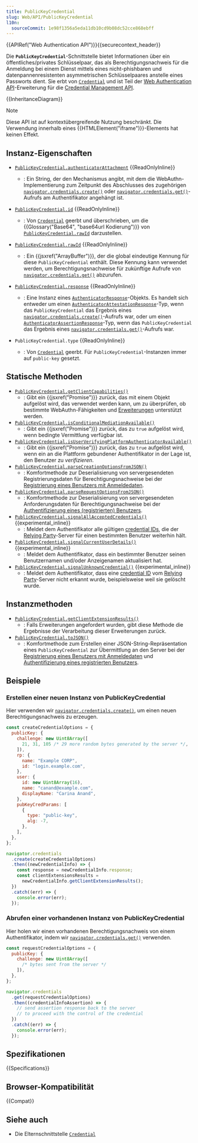```yaml
---
title: PublicKeyCredential
slug: Web/API/PublicKeyCredential
l10n:
  sourceCommit: 1e98f1356a5eda11db10cd9b08dc52cce868ebff
---
```


{{APIRef("Web Authentication API")}}{{securecontext_header}}

Die **`PublicKeyCredential`**-Schnittstelle bietet Informationen über ein öffentliches/privates Schlüsselpaar, das als Berechtigungsnachweis für die Anmeldung bei einem Dienst mittels eines nicht-phishbaren und datenpannenresistenten asymmetrischen Schlüsselpaares anstelle eines Passworts dient. Sie erbt von [`Credential`](/de/docs/Web/API/Credential) und ist Teil der [Web Authentication API](/de/docs/Web/API/Web_Authentication_API)-Erweiterung für die [Credential Management API](/de/docs/Web/API/Credential_Management_API).

{{InheritanceDiagram}}

> [!NOTE]
> Diese API ist auf kontextübergreifende Nutzung beschränkt. Die Verwendung innerhalb eines {{HTMLElement("iframe")}}-Elements hat keinen Effekt.

## Instanz-Eigenschaften

- [`PublicKeyCredential.authenticatorAttachment`](/de/docs/Web/API/PublicKeyCredential/authenticatorAttachment) {{ReadOnlyInline}}

  - : Ein String, der den Mechanismus angibt, mit dem die WebAuthn-Implementierung zum Zeitpunkt des Abschlusses des zugehörigen [`navigator.credentials.create()`](/de/docs/Web/API/CredentialsContainer/create) oder [`navigator.credentials.get()`](/de/docs/Web/API/CredentialsContainer/get)-Aufrufs am Authentifikator angehängt ist.

- [`PublicKeyCredential.id`](/de/docs/Web/API/PublicKeyCredential/id) {{ReadOnlyInline}}

  - : Von [`Credential`](/de/docs/Web/API/Credential) geerbt und überschrieben, um die {{Glossary("Base64", "base64url Kodierung")}} von [`PublicKeyCredential.rawId`](/de/docs/Web/API/PublicKeyCredential/rawId) darzustellen.

- [`PublicKeyCredential.rawId`](/de/docs/Web/API/PublicKeyCredential/rawId) {{ReadOnlyInline}}
  - : Ein {{jsxref("ArrayBuffer")}}, der die global eindeutige Kennung für diese `PublicKeyCredential` enthält. Diese Kennung kann verwendet werden, um Berechtigungsnachweise für zukünftige Aufrufe von [`navigator.credentials.get()`](/de/docs/Web/API/CredentialsContainer/get) abzurufen.
- [`PublicKeyCredential.response`](/de/docs/Web/API/PublicKeyCredential/response) {{ReadOnlyInline}}
  - : Eine Instanz eines [`AuthenticatorResponse`](/de/docs/Web/API/AuthenticatorResponse)-Objekts. Es handelt sich entweder um einen [`AuthenticatorAttestationResponse`](/de/docs/Web/API/AuthenticatorAttestationResponse)-Typ, wenn das `PublicKeyCredential` das Ergebnis eines [`navigator.credentials.create()`](/de/docs/Web/API/CredentialsContainer/create)-Aufrufs war, oder um einen [`AuthenticatorAssertionResponse`](/de/docs/Web/API/AuthenticatorAssertionResponse)-Typ, wenn das `PublicKeyCredential` das Ergebnis eines [`navigator.credentials.get()`](/de/docs/Web/API/CredentialsContainer/get)-Aufrufs war.
- `PublicKeyCredential.type` {{ReadOnlyInline}}
  - : Von [`Credential`](/de/docs/Web/API/Credential) geerbt. Für `PublicKeyCredential`-Instanzen immer auf `public-key` gesetzt.

## Statische Methoden

- [`PublicKeyCredential.getClientCapabilities()`](/de/docs/Web/API/PublicKeyCredential/getClientCapabilities_static)
  - : Gibt ein {{jsxref("Promise")}} zurück, das mit einem Objekt aufgelöst wird, das verwendet werden kann, um zu überprüfen, ob bestimmte WebAuthn-Fähigkeiten und [Erweiterungen](/de/docs/Web/API/Web_Authentication_API/WebAuthn_extensions) unterstützt werden.
- [`PublicKeyCredential.isConditionalMediationAvailable()`](/de/docs/Web/API/PublicKeyCredential/isConditionalMediationAvailable_static)
  - : Gibt ein {{jsxref("Promise")}} zurück, das zu `true` aufgelöst wird, wenn bedingte Vermittlung verfügbar ist.
- [`PublicKeyCredential.isUserVerifyingPlatformAuthenticatorAvailable()`](/de/docs/Web/API/PublicKeyCredential/isUserVerifyingPlatformAuthenticatorAvailable_static)
  - : Gibt ein {{jsxref("Promise")}} zurück, das zu `true` aufgelöst wird, wenn ein an die Plattform gebundener Authentifikator in der Lage ist, den Benutzer zu _verifizieren_.
- [`PublicKeyCredential.parseCreationOptionsFromJSON()`](/de/docs/Web/API/PublicKeyCredential/parseCreationOptionsFromJSON_static)
  - : Komfortmethode zur Deserialisierung von servergesendeten Registrierungsdaten für Berechtigungsnachweise bei der [Registrierung eines Benutzers mit Anmeldedaten](/de/docs/Web/API/Web_Authentication_API#creating_a_key_pair_and_registering_a_user).
- [`PublicKeyCredential.parseRequestOptionsFromJSON()`](/de/docs/Web/API/PublicKeyCredential/parseRequestOptionsFromJSON_static)
  - : Komfortmethode zur Deserialisierung von servergesendeten Anforderungsdaten für Berechtigungsnachweise bei der [Authentifizierung eines (registrierten) Benutzers](/de/docs/Web/API/Web_Authentication_API#authenticating_a_user).
- [`PublicKeyCredential.signalAllAcceptedCredentials()`](/de/docs/Web/API/PublicKeyCredential/signalAllAcceptedCredentials_static) {{experimental_inline}}
  - : Meldet dem Authentifikator alle gültigen [credential IDs](/de/docs/Web/API/PublicKeyCredentialRequestOptions#id), die der [Relying Party](https://en.wikipedia.org/wiki/Relying_party)-Server für einen bestimmten Benutzer weiterhin hält.
- [`PublicKeyCredential.signalCurrentUserDetails()`](/de/docs/Web/API/PublicKeyCredential/signalCurrentUserDetails_static) {{experimental_inline}}
  - : Meldet dem Authentifikator, dass ein bestimmter Benutzer seinen Benutzernamen und/oder Anzeigenamen aktualisiert hat.
- [`PublicKeyCredential.signalUnknownCredential()`](/de/docs/Web/API/PublicKeyCredential/signalUnknownCredential_static) {{experimental_inline}}
  - : Meldet dem Authentifikator, dass eine [credential ID](/de/docs/Web/API/PublicKeyCredentialRequestOptions#id) vom [Relying Party](https://en.wikipedia.org/wiki/Relying_party)-Server nicht erkannt wurde, beispielsweise weil sie gelöscht wurde.

## Instanzmethoden

- [`PublicKeyCredential.getClientExtensionResults()`](/de/docs/Web/API/PublicKeyCredential/getClientExtensionResults)
  - : Falls Erweiterungen angefordert wurden, gibt diese Methode die Ergebnisse der Verarbeitung dieser Erweiterungen zurück.
- [`PublicKeyCredential.toJSON()`](/de/docs/Web/API/PublicKeyCredential/toJSON)
  - : Komfortmethode zum Erstellen einer JSON-String-Repräsentation eines `PublicKeyCredential` zur Übermittlung an den Server bei der [Registrierung eines Benutzers mit Anmeldedaten](/de/docs/Web/API/Web_Authentication_API#creating_a_key_pair_and_registering_a_user) und [Authentifizierung eines registrierten Benutzers](/de/docs/Web/API/Web_Authentication_API#authenticating_a_user).

## Beispiele

### Erstellen einer neuen Instanz von PublicKeyCredential

Hier verwenden wir [`navigator.credentials.create()`](/de/docs/Web/API/CredentialsContainer/create), um einen neuen Berechtigungsnachweis zu erzeugen.

```js
const createCredentialOptions = {
  publicKey: {
    challenge: new Uint8Array([
      21, 31, 105 /* 29 more random bytes generated by the server */,
    ]),
    rp: {
      name: "Example CORP",
      id: "login.example.com",
    },
    user: {
      id: new Uint8Array(16),
      name: "canand@example.com",
      displayName: "Carina Anand",
    },
    pubKeyCredParams: [
      {
        type: "public-key",
        alg: -7,
      },
    ],
  },
};

navigator.credentials
  .create(createCredentialOptions)
  .then((newCredentialInfo) => {
    const response = newCredentialInfo.response;
    const clientExtensionsResults =
      newCredentialInfo.getClientExtensionResults();
  })
  .catch((err) => {
    console.error(err);
  });
```

### Abrufen einer vorhandenen Instanz von PublicKeyCredential

Hier holen wir einen vorhandenen Berechtigungsnachweis von einem Authentifikator, indem wir [`navigator.credentials.get()`](/de/docs/Web/API/CredentialsContainer/get) verwenden.

```js
const requestCredentialOptions = {
  publicKey: {
    challenge: new Uint8Array([
      /* bytes sent from the server */
    ]),
  },
};

navigator.credentials
  .get(requestCredentialOptions)
  .then((credentialInfoAssertion) => {
    // send assertion response back to the server
    // to proceed with the control of the credential
  })
  .catch((err) => {
    console.error(err);
  });
```

## Spezifikationen

{{Specifications}}

## Browser-Kompatibilität

{{Compat}}

## Siehe auch

- Die Elternschnittstelle [`Credential`](/de/docs/Web/API/Credential)
